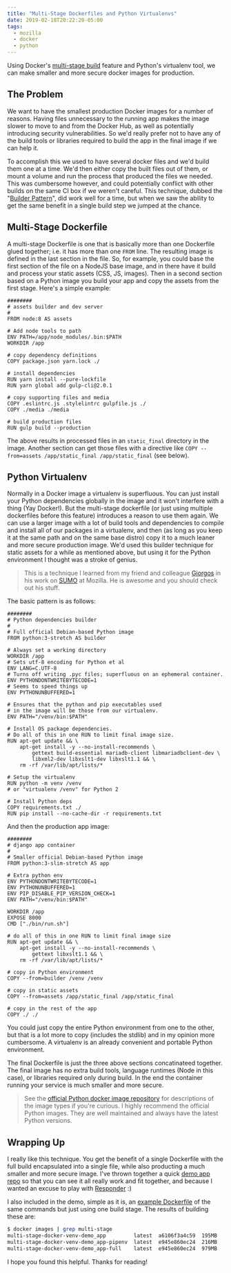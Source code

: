 ```yaml
---
title: "Multi-Stage Dockerfiles and Python Virtualenvs"
date: 2019-02-18T20:22:20-05:00
tags:
  - mozilla
  - docker
  - python
---
```


Using Docker's [multi-stage build][] feature and Python's virtualenv tool,
we can make smaller and more secure docker images for production.

<!--more-->

## The Problem

We want to have the smallest production Docker images for a number of reasons.
Having files unnecessary to the running app makes the image slower to move
to and from the Docker Hub, as well as potentially introducing security
vulnerabilities. So we'd really prefer not to have any of the build tools
or libraries required to build the app in the final image if we can help it.

To accomplish this we used to have several docker files and we'd build them
one at a time. We'd then either copy the built files out of them, or mount
a volume and run the process that produced the files we needed. This
was cumbersome however, and could potentially conflict with other builds on the same CI
box if we weren't careful. This technique, dubbed the
"[Builder Pattern][builder-pattern]", did work well for a time, but when
we saw the ability to get the same benefit in a single build step we
jumped at the chance.

## Multi-Stage Dockerfile

A multi-stage Dockerfile is one that is basically more than one Dockerfile
glued together; i.e. it has more than one `FROM` line.
The resulting image is defined in the last section in the file. So, for
example, you could base the first section of the file on a NodeJS base image, and in
there have it build and process your static assets (CSS, JS, images). Then in
a second section based on a Python image you build your app and copy the assets
from the first stage. Here's a simple example:

```docker
########
# assets builder and dev server
#
FROM node:8 AS assets

# Add node tools to path
ENV PATH=/app/node_modules/.bin:$PATH
WORKDIR /app

# copy dependency definitions
COPY package.json yarn.lock ./

# install dependencies
RUN yarn install --pure-lockfile
RUN yarn global add gulp-cli@2.0.1

# copy supporting files and media
COPY .eslintrc.js .stylelintrc gulpfile.js ./
COPY ./media ./media

# build production files
RUN gulp build --production
```

The above results in processed files in an `static_final` directory in
the image. Another section can get those files with a directive like
`COPY --from=assets /app/static_final /app/static_final` (see below).

[multi-stage build]: https://docs.docker.com/develop/develop-images/multistage-build/
[builder-pattern]: https://alexei-led.github.io/post/docker_builder_pattern/

## Python Virtualenv

Normally in a Docker image a virtualenv is superfluous. You can just install
your Python dependencies globally in the image and it won't interfere with a
thing (Yay Docker!). But the multi-stage dockerfile (or just using multiple
dockerfiles before this feature) introduces a reason to use
them again. We can use a larger image with a lot of build tools and dependencies
to compile and install all of our packages in a virtualenv, and then
(as long as you keep it at the same path and on the same base distro) copy
it to a much leaner and more secure production image. We'd used this builder
technique for static assets for a while as mentioned above, but using it
for the Python environment I thought was a stroke of genius.

> This is a technique I learned from my friend and colleague
[Giorgos](https://giorgos.sealabs.net/) in his work on
[SUMO](https://github.com/mozilla/kitsune/ "Mozilla's Support Site") at Mozilla.
He is awesome and you should check out his stuff.

The basic pattern is as follows:

```docker
########
# Python dependencies builder
#
# Full official Debian-based Python image
FROM python:3-stretch AS builder

# Always set a working directory
WORKDIR /app
# Sets utf-8 encoding for Python et al
ENV LANG=C.UTF-8
# Turns off writing .pyc files; superfluous on an ephemeral container.
ENV PYTHONDONTWRITEBYTECODE=1
# Seems to speed things up
ENV PYTHONUNBUFFERED=1

# Ensures that the python and pip executables used
# in the image will be those from our virtualenv.
ENV PATH="/venv/bin:$PATH"

# Install OS package dependencies.
# Do all of this in one RUN to limit final image size.
RUN apt-get update && \
    apt-get install -y --no-install-recommends \
        gettext build-essential mariadb-client libmariadbclient-dev \
        libxml2-dev libxslt1-dev libxslt1.1 && \
    rm -rf /var/lib/apt/lists/*

# Setup the virtualenv
RUN python -m venv /venv
# or "virtualenv /venv" for Python 2

# Install Python deps
COPY requirements.txt ./
RUN pip install --no-cache-dir -r requirements.txt
```

And then the production app image:

```docker
########
# django app container
#
# Smaller official Debian-based Python image
FROM python:3-slim-stretch AS app

# Extra python env
ENV PYTHONDONTWRITEBYTECODE=1
ENV PYTHONUNBUFFERED=1
ENV PIP_DISABLE_PIP_VERSION_CHECK=1
ENV PATH="/venv/bin:$PATH"

WORKDIR /app
EXPOSE 8000
CMD ["./bin/run.sh"]

# do all of this in one RUN to limit final image size
RUN apt-get update && \
    apt-get install -y --no-install-recommends \
        gettext libxslt1.1 && \
    rm -rf /var/lib/apt/lists/*

# copy in Python environment
COPY --from=builder /venv /venv

# copy in static assets
COPY --from=assets /app/static_final /app/static_final

# copy in the rest of the app
COPY ./ ./
```

You could just copy the entire Python environment from one to the other,
but that is a lot more to copy (includes the stdlib) and in my opinion
more cumbersome. A virtualenv is an already convenient and portable
Python environment.

The final Dockerfile is just the three above sections concatinateed together.
The final image has no extra build tools, language runtimes
(Node in this case), or libraries required only during build. In the end the container running your service is much smaller and more secure.

> See the [official Python docker image repository][docker-hub-py]
for descriptions of the image types if you're curious. I highly recommend
the official Python images. They are well maintained and always have the latest
Python versions.

## Wrapping Up

I really like this technique. You get the benefit of a single Dockerfile with
the full build encapsulated into a single file, while
also producting a much smaller and more secure image. I've thrown together a
quick [demo app repo][responder-demo] so that you can see it all really work
and fit together, and because I wanted an excuse to play with [Responder][] :)

I also included in the demo, simple as it is, an [example Dockerfile][dockerfile-full]
of the same commands but just using one build stage. The results of building these are:

```bash
$ docker images | grep multi-stage
multi-stage-docker-venv-demo_app         latest  a6106f3a4c59  195MB
multi-stage-docker-venv-demo_app-pipenv  latest  e945e860ec24  216MB
multi-stage-docker-venv-demo_app-full    latest  e945e860ec24  979MB
```

I hope you found this helpful. Thanks for reading!

[docker-hub-py]: https://hub.docker.com/_/python/#image-variants
[responder-demo]: https://github.com/pmac/multi-stage-docker-venv-demo
[Responder]: https://python-responder.org/
[dockerfile-full]: https://github.com/pmac/multi-stage-docker-venv-demo/blob/master/Dockerfile-full
